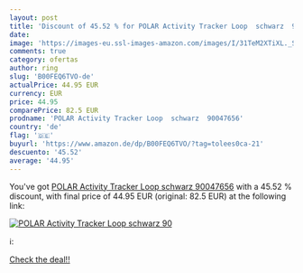 ```yaml
---
layout: post
title: 'Discount of 45.52 % for POLAR Activity Tracker Loop  schwarz  90'
date: 
image: 'https://images-eu.ssl-images-amazon.com/images/I/31TeM2XTiXL._SL200_.jpg'
comments: true
category: ofertas
author: ring
slug: 'B00FEQ6TVO-de'
actualPrice: 44.95 EUR
currency: EUR
price: 44.95
comparePrice: 82.5 EUR
prodname: 'POLAR Activity Tracker Loop  schwarz  90047656'
country: 'de'
flag: '🇩🇪'
buyurl: 'https://www.amazon.de/dp/B00FEQ6TVO/?tag=tolees0ca-21'
descuento: '45.52'
average: '44.95'
---
```


You've got [POLAR Activity Tracker Loop  schwarz  90047656](https://www.amazon.de/dp/B00FEQ6TVO/?tag=tolees0ca-21) with a  45.52 % discount, with final price of 44.95 EUR (original: 82.5 EUR) at the following link:

[![POLAR Activity Tracker Loop  schwarz  90](https://images-eu.ssl-images-amazon.com/images/I/31TeM2XTiXL._SL200_.jpg)](https://www.amazon.de/dp/B00FEQ6TVO/?tag=tolees0ca-21)

ℹ️:


[Check the deal!!](https://www.amazon.de/dp/B00FEQ6TVO/?tag=tolees0ca-21)
